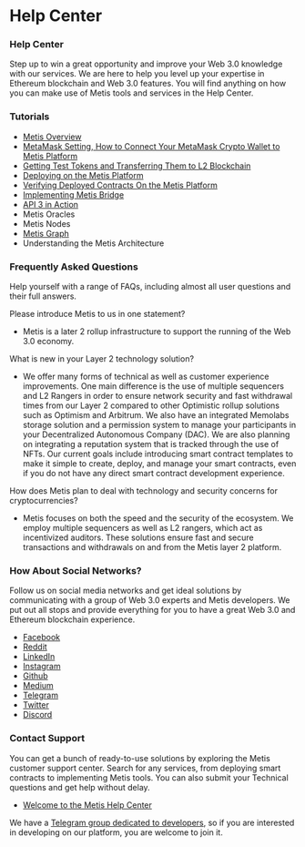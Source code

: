 # Help Center

### Help Center <a href="#_dz3fbqnsiknv" id="_dz3fbqnsiknv"></a>

Step up to win a great opportunity and improve your Web 3.0 knowledge with our services. We are here to help you level up your expertise in Ethereum blockchain and Web 3.0 features. You will find anything on how you can make use of Metis tools and services in the Help Center.

### Tutorials <a href="#_5hc3eg7t0q2g" id="_5hc3eg7t0q2g"></a>

* [Metis Overview](broken-reference)
* [MetaMask Setting, How to Connect Your MetaMask Crypto Wallet to Metis Platform](metamask-setting-how-to-connect-your-metamask-crypto-wallet-to-metis-platform.md)
* [Getting Test Tokens and Transferring Them to L2 Blockchain](broken-reference)
* [Deploying on the Metis Platform](broken-reference)
* [Verifying Deployed Contracts On the Metis Platform](../a-complete-guide-to-verifying-deployed-contracts-on-the-stardust-testnet.md)
* [Implementing Metis Bridge](metis-bridge-using-a-unique-approach-to-bridge-between-l1-and-l2.md)
* [API 3 in Action](../browse-in-metis-technologies/what-is-api3.md)
* Metis Oracles
* Metis Nodes
* [Metis Graph](broken-reference)
* Understanding the Metis Architecture

### Frequently Asked Questions <a href="#_qvgu41w5eky" id="_qvgu41w5eky"></a>

Help yourself with a range of FAQs, including almost all user questions and their full answers.

Please introduce Metis to us in one statement?

* Metis is a later 2 rollup infrastructure to support the running of the Web 3.0 economy.

What is new in your Layer 2 technology solution?

* We offer many forms of technical as well as customer experience improvements. One main difference is the use of multiple sequencers and L2 Rangers in order to ensure network security and fast withdrawal times from our Layer 2 compared to other Optimistic rollup solutions such as Optimism and Arbitrum. We also have an integrated Memolabs storage solution and a permission system to manage your participants in your Decentralized Autonomous Company (DAC). We are also planning on integrating a reputation system that is tracked through the use of NFTs. Our current goals include introducing smart contract templates to make it simple to create, deploy, and manage your smart contracts, even if you do not have any direct smart contract development experience.

How does Metis plan to deal with technology and security concerns for cryptocurrencies?

* Metis focuses on both the speed and the security of the ecosystem. We employ multiple sequencers as well as L2 rangers, which act as incentivized auditors. These solutions ensure fast and secure transactions and withdrawals on and from the Metis layer 2 platform.

### How About Social Networks? <a href="#_kliqizw61nos" id="_kliqizw61nos"></a>

Follow us on social media networks and get ideal solutions by communicating with a group of Web 3.0 experts and Metis developers. We put out all stops and provide everything for you to have a great Web 3.0 and Ethereum blockchain experience.

* [Facebook](https://www.facebook.com/M-E-T-I-S-103395985423004?\_rdc=1&\_rdr)
* [Reddit](https://www.reddit.com/r/METIS\_IO/)
* [LinkedIn](https://www.linkedin.com/company/metislab-io/mycompany/)
* [Instagram](https://www.instagram.com/metisdao/)
* [Github](https://github.com/MetisProtocol)
* [Medium](https://metisdao.medium.com/)
* [Telegram](https://t.me/MetisDAO)
* [Twitter](https://twitter.com/MetisDAO)
* [Discord](https://discord.gg/RqfEJZXnxd)

### Contact Support <a href="#_oaaukeamjwap" id="_oaaukeamjwap"></a>

You can get a bunch of ready-to-use solutions by exploring the Metis customer support center. Search for any services, from deploying smart contracts to implementing Metis tools. You can also submit your Technical questions and get help without delay.

* [Welcome to the Metis Help Center](https://metisdao.atlassian.net/servicedesk/customer/portals)

We have a [Telegram group dedicated to developers](https://t.me/metis\_dev), so if you are interested in developing on our platform, you are welcome to join it.
